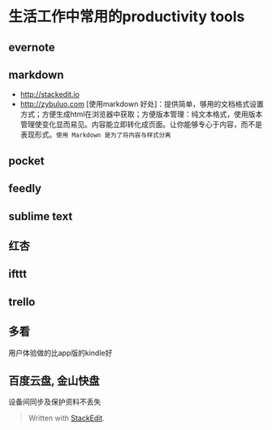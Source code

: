 # 生活工作中常用的productivity tools

## evernote

## markdown
*	http://stackedit.io
*	http://zybuluo.com
[使用markdown 好处]：提供简单，够用的文档格式设置方式；方便生成html在浏览器中获取；方便版本管理：纯文本格式，使用版本管理使变化显而易见。内容能立即转化成页面。让你能够专心于内容，而不是表现形式。`使用 Markdown 是为了将内容与样式分离`

## pocket

## feedly

## sublime text

## 红杏

## ifttt

## trello

## 多看
用户体验做的比app版的kindle好

## 百度云盘, 金山快盘
设备间同步及保护资料不丢失

> Written with [StackEdit](https://stackedit.io/).